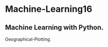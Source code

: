 # Machine-Learning16
Machine Learning with Python.
----------------------------
Geographical-Plotting.
